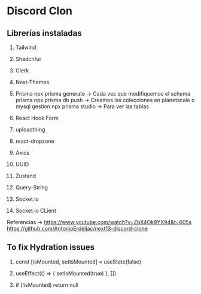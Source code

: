 # Discord Clon

## Librerías instaladas

1. Tailwind
2. Shadcn/ui
3. Clerk
4. Next-Themes
5. Prisma
   npx prisma generate -> Cada vez que modifiquemos el schema prisma
   npx prisma db push -> Creamos las colecciones en planetscale o mysql gestion
   npx prisma studio -> Para ver las tablas

6. React Hook Form
7. uploadthing
8. react-dropzone

9. Axios
10. UUID

11. Zustand
12. Query-String

13. Socket.io
14. Socket.io CLient

Referencias -> https://www.youtube.com/watch?v=ZbX4Ok9YX94&t=605s
https://github.com/AntonioErdeljac/next13-discord-clone

## To fix Hydration issues

1. const [isMounted, setIsMounted] = useState(false)

2. useEffect(() => {
        setIsMounted(true)
    }, [])
    
3. if (!isMounted) return null
